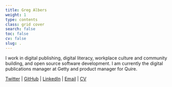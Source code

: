 ```yaml
---
title: Greg Albers
weight: 1
type: contents
class: grid cover
search: false
toc: false
cv: false
slug: .
---
```


I work in digital publishing, digital literacy, workplace culture and community building, and open source software development. I am currently the digital publications manager at Getty and product manager for Quire.

[Twitter](https://twitter.com/geealbers/) | [GitHub](https://github.com/geealbers) | [LinkedIn](https://www.linkedin.com/in/greg-albers-5406a33/) | [Email](mailto:geealbers@gmail.com) | [CV](/cv/)